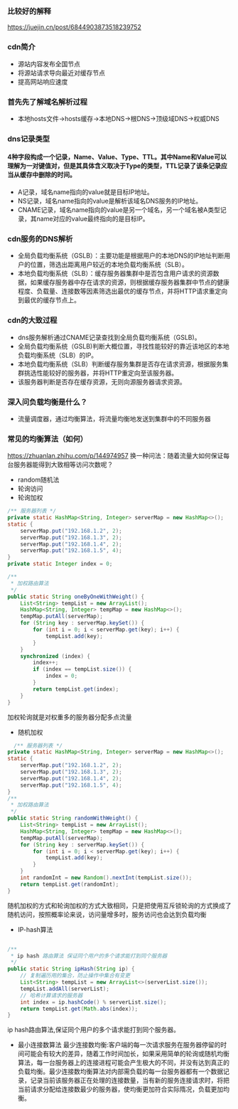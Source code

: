 
### 比较好的解释
<https://juejin.cn/post/6844903873518239752>

### cdn简介
+ 源站内容发布全国节点
+ 将源站请求导向最近对缓存节点
+ 提高网站响应速度

### 首先先了解域名解析过程
+ 本地hosts文件->hosts缓存->本地DNS->根DNS->顶级域DNS->权威DNS
### dns记录类型
#### 4种字段构成一个记录，Name、Value、Type、TTL。其中Name和Value可以理解为一对键值对，但是其具体含义取决于Type的类型，TTL记录了该条记录应当从缓存中删除的时间。

+ A记录，域名name指向的value就是目标IP地址。
+ NS记录，域名name指向的value是解析该域名DNS服务的IP地址。
+ CNAME记录，域名name指向的value是另一个域名，另一个域名被A类型记录，其name对应的value最终指向的是目标IP。

### cdn服务的DNS解析
+ 全局负载均衡系统（GSLB）：主要功能是根据用户的本地DNS的IP地址判断用户的位置，筛选出距离用户较近的本地负载均衡系统（SLB）。
+ 本地负载均衡系统（SLB）：缓存服务器集群中是否包含用户请求的资源数据，如果缓存服务器中存在请求的资源，则根据缓存服务器集群中节点的健康程度、负载量、连接数等因素筛选出最优的缓存节点，并将HTTP请求重定向到最优的缓存节点上。

### cdn的大致过程
+ dns服务解析通过CNAME记录查找到全局负载均衡系统（GSLB)。
+ 全局负载均衡系统（GSLB)判断大概位置，寻找性能较好的靠近该地区的本地负载均衡系统（SLB）的IP。
+ 本地负载均衡系统（SLB）判断缓存服务集群是否存在请求资源，根据服务集群挑选性能较好的服务器，并将HTTP重定向至该服务器。
+ 该服务器判断是否存在缓存资源，无则向源服务器请求资源。
### 深入问负载均衡是什么？
+ 流量调度器，通过均衡算法，将流量均衡地发送到集群中的不同服务器
### 常见的均衡算法（如何）
<https://zhuanlan.zhihu.com/p/144974957>
换一种问法：随着流量大如何保证每台服务器能得到大致相等访问次数呢？
+ random随机法
+ 轮询访问
+ 轮询加权
``` java
/** 服务器列表 */
private static HashMap<String, Integer> serverMap = new HashMap<>();
static {
    serverMap.put("192.168.1.2", 2);
    serverMap.put("192.168.1.3", 2);
    serverMap.put("192.168.1.4", 2);
    serverMap.put("192.168.1.5", 4);
}
private static Integer index = 0;

/**
 * 加权路由算法
 */
public static String oneByOneWithWeight() {
    List<String> tempList = new ArrayList();
    HashMap<String, Integer> tempMap = new HashMap<>();
    tempMap.putAll(serverMap);
    for (String key : serverMap.keySet()) {
        for (int i = 0; i < serverMap.get(key); i++) {
            tempList.add(key);
        }
    }
    synchronized (index) {
        index++;
        if (index == tempList.size()) {
            index = 0;
        }
        return tempList.get(index);
    }
}

```
加权轮询就是对权重多的服务器分配多点流量
+ 随机加权
``` java
  /** 服务器列表 */
private static HashMap<String, Integer> serverMap = new HashMap<>();
static {
    serverMap.put("192.168.1.2", 2);
    serverMap.put("192.168.1.3", 2);
    serverMap.put("192.168.1.4", 2);
    serverMap.put("192.168.1.5", 4);
}
/**
 * 加权路由算法
 */
public static String randomWithWeight() {
    List<String> tempList = new ArrayList();
    HashMap<String, Integer> tempMap = new HashMap<>();
    tempMap.putAll(serverMap);
    for (String key : serverMap.keySet()) {
        for (int i = 0; i < serverMap.get(key); i++) {
            tempList.add(key);
        }
    }
    int randomInt = new Random().nextInt(tempList.size());
    return tempList.get(randomInt);
}
```
随机加权的方式和轮询加权的方式大致相同，只是把使用互斥锁轮询的方式换成了随机访问，按照概率论来说，访问量增多时，服务访问也会达到负载均衡

+ IP-hash算法
``` java

/**
 * ip hash 路由算法 保证同个用户的多个请求能打到同个服务器
 */
public static String ipHash(String ip) {
    // 复制遍历用的集合，防止操作中集合有变更
    List<String> tempList = new ArrayList<>(serverList.size());
    tempList.addAll(serverList);
    // 哈希计算请求的服务器
    int index = ip.hashCode() % serverList.size();
    return tempList.get(Math.abs(index));
}
```
 ip hash路由算法,保证同个用户的多个请求能打到同个服务器。


 + 最小连接数算法
 最少连接数均衡:客户端的每一次请求服务在服务器停留的时间可能会有较大的差异，随着工作时间加长，如果采用简单的轮询或随机均衡算法，每一台服务器上的连接进程可能会产生极大的不同，并没有达到真正的负载均衡。最少连接数均衡算法对内部需负载的每一台服务器都有一个数据记录，记录当前该服务器正在处理的连接数量，当有新的服务连接请求时，将把当前请求分配给连接数最少的服务器，使均衡更加符合实际隋况，负载更加均衡。